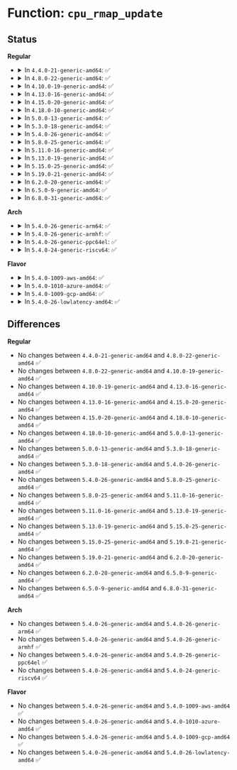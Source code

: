 # Function: <code>cpu_rmap_update</code>

## Status
<b>Regular</b>
<ul>
<li>
<details>
<summary>In <code>4.4.0-21-generic-amd64</code>: ✅</summary>

```c
int cpu_rmap_update(struct cpu_rmap * rmap, u16 index, const struct cpumask * affinity)
```

```json
{
  "name": "cpu_rmap_update",
  "collision_type": "Unique Global",
  "inline_type": "No",
  "funcs": [
    {
      "addr": 18446744071583128992,
      "name": "cpu_rmap_update",
      "external": true,
      "loc": "lib/cpu_rmap.c:158",
      "file": "lib/cpu_rmap.c",
      "inline": "seen, unknown",
      "caller_inline": [],
      "caller_func": [
        "lib/cpu_rmap.c:irq_cpu_rmap_notify"
      ]
    }
  ],
  "symbols": [
    {
      "addr": 18446744071583128992,
      "name": "cpu_rmap_update",
      "section": ".text",
      "bind": "STB_GLOBAL",
      "size": 466
    }
  ]
}
```
</details>
</li>
<li>
<details>
<summary>In <code>4.8.0-22-generic-amd64</code>: ✅</summary>

```c
int cpu_rmap_update(struct cpu_rmap * rmap, u16 index, const struct cpumask * affinity)
```

```json
{
  "name": "cpu_rmap_update",
  "collision_type": "Unique Global",
  "inline_type": "No",
  "funcs": [
    {
      "addr": 18446744071583423456,
      "name": "cpu_rmap_update",
      "external": true,
      "loc": "lib/cpu_rmap.c:158",
      "file": "lib/cpu_rmap.c",
      "inline": "seen, unknown",
      "caller_inline": [],
      "caller_func": [
        "lib/cpu_rmap.c:irq_cpu_rmap_notify"
      ]
    }
  ],
  "symbols": [
    {
      "addr": 18446744071583423456,
      "name": "cpu_rmap_update",
      "section": ".text",
      "bind": "STB_GLOBAL",
      "size": 466
    }
  ]
}
```
</details>
</li>
<li>
<details>
<summary>In <code>4.10.0-19-generic-amd64</code>: ✅</summary>

```c
int cpu_rmap_update(struct cpu_rmap * rmap, u16 index, const struct cpumask * affinity)
```

```json
{
  "name": "cpu_rmap_update",
  "collision_type": "Unique Global",
  "inline_type": "No",
  "funcs": [
    {
      "addr": 18446744071583549088,
      "name": "cpu_rmap_update",
      "external": true,
      "loc": "lib/cpu_rmap.c:158",
      "file": "lib/cpu_rmap.c",
      "inline": "seen, unknown",
      "caller_inline": [],
      "caller_func": [
        "lib/cpu_rmap.c:irq_cpu_rmap_notify"
      ]
    }
  ],
  "symbols": [
    {
      "addr": 18446744071583549088,
      "name": "cpu_rmap_update",
      "section": ".text",
      "bind": "STB_GLOBAL",
      "size": 495
    }
  ]
}
```
</details>
</li>
<li>
<details>
<summary>In <code>4.13.0-16-generic-amd64</code>: ✅</summary>

```c
int cpu_rmap_update(struct cpu_rmap * rmap, u16 index, const struct cpumask * affinity)
```

```json
{
  "name": "cpu_rmap_update",
  "collision_type": "Unique Global",
  "inline_type": "No",
  "funcs": [
    {
      "addr": 18446744071583586816,
      "name": "cpu_rmap_update",
      "external": true,
      "loc": "lib/cpu_rmap.c:158",
      "file": "lib/cpu_rmap.c",
      "inline": "seen, unknown",
      "caller_inline": [],
      "caller_func": [
        "lib/cpu_rmap.c:irq_cpu_rmap_notify"
      ]
    }
  ],
  "symbols": [
    {
      "addr": 18446744071583586816,
      "name": "cpu_rmap_update",
      "section": ".text",
      "bind": "STB_GLOBAL",
      "size": 483
    }
  ]
}
```
</details>
</li>
<li>
<details>
<summary>In <code>4.15.0-20-generic-amd64</code>: ✅</summary>

```c
int cpu_rmap_update(struct cpu_rmap * rmap, u16 index, const struct cpumask * affinity)
```

```json
{
  "name": "cpu_rmap_update",
  "collision_type": "Unique Global",
  "inline_type": "No",
  "funcs": [
    {
      "addr": 18446744071583832880,
      "name": "cpu_rmap_update",
      "external": true,
      "loc": "lib/cpu_rmap.c:158",
      "file": "lib/cpu_rmap.c",
      "inline": "seen, unknown",
      "caller_inline": [],
      "caller_func": [
        "lib/cpu_rmap.c:irq_cpu_rmap_notify"
      ]
    }
  ],
  "symbols": [
    {
      "addr": 18446744071583832880,
      "name": "cpu_rmap_update",
      "section": ".text",
      "bind": "STB_GLOBAL",
      "size": 431
    }
  ]
}
```
</details>
</li>
<li>
<details>
<summary>In <code>4.18.0-10-generic-amd64</code>: ✅</summary>

```c
int cpu_rmap_update(struct cpu_rmap * rmap, u16 index, const struct cpumask * affinity)
```

```json
{
  "name": "cpu_rmap_update",
  "collision_type": "Unique Global",
  "inline_type": "No",
  "funcs": [
    {
      "addr": 18446744071584033392,
      "name": "cpu_rmap_update",
      "external": true,
      "loc": "lib/cpu_rmap.c:158",
      "file": "lib/cpu_rmap.c",
      "inline": "seen, unknown",
      "caller_inline": [],
      "caller_func": [
        "lib/cpu_rmap.c:irq_cpu_rmap_notify"
      ]
    }
  ],
  "symbols": [
    {
      "addr": 18446744071584033392,
      "name": "cpu_rmap_update",
      "section": ".text",
      "bind": "STB_GLOBAL",
      "size": 431
    }
  ]
}
```
</details>
</li>
<li>
<details>
<summary>In <code>5.0.0-13-generic-amd64</code>: ✅</summary>

```c
int cpu_rmap_update(struct cpu_rmap * rmap, u16 index, const struct cpumask * affinity)
```

```json
{
  "name": "cpu_rmap_update",
  "collision_type": "Unique Global",
  "inline_type": "No",
  "funcs": [
    {
      "addr": 18446744071584116128,
      "name": "cpu_rmap_update",
      "external": true,
      "loc": "lib/cpu_rmap.c:158",
      "file": "lib/cpu_rmap.c",
      "inline": "seen, unknown",
      "caller_inline": [],
      "caller_func": [
        "lib/cpu_rmap.c:irq_cpu_rmap_notify"
      ]
    }
  ],
  "symbols": [
    {
      "addr": 18446744071584116128,
      "name": "cpu_rmap_update",
      "section": ".text",
      "bind": "STB_GLOBAL",
      "size": 431
    }
  ]
}
```
</details>
</li>
<li>
<details>
<summary>In <code>5.3.0-18-generic-amd64</code>: ✅</summary>

```c
int cpu_rmap_update(struct cpu_rmap * rmap, u16 index, const struct cpumask * affinity)
```

```json
{
  "name": "cpu_rmap_update",
  "collision_type": "Unique Global",
  "inline_type": "No",
  "funcs": [
    {
      "addr": 18446744071584305088,
      "name": "cpu_rmap_update",
      "external": true,
      "loc": "lib/cpu_rmap.c:155",
      "file": "lib/cpu_rmap.c",
      "inline": "seen, unknown",
      "caller_inline": [],
      "caller_func": [
        "lib/cpu_rmap.c:irq_cpu_rmap_notify"
      ]
    }
  ],
  "symbols": [
    {
      "addr": 18446744071584305088,
      "name": "cpu_rmap_update",
      "section": ".text",
      "bind": "STB_GLOBAL",
      "size": 429
    }
  ]
}
```
</details>
</li>
<li>
<details>
<summary>In <code>5.4.0-26-generic-amd64</code>: ✅</summary>

```c
int cpu_rmap_update(struct cpu_rmap * rmap, u16 index, const struct cpumask * affinity)
```

```json
{
  "name": "cpu_rmap_update",
  "collision_type": "Unique Global",
  "inline_type": "No",
  "funcs": [
    {
      "addr": 18446744071584439760,
      "name": "cpu_rmap_update",
      "external": true,
      "loc": "lib/cpu_rmap.c:155",
      "file": "lib/cpu_rmap.c",
      "inline": "seen, unknown",
      "caller_inline": [],
      "caller_func": [
        "lib/cpu_rmap.c:irq_cpu_rmap_notify"
      ]
    }
  ],
  "symbols": [
    {
      "addr": 18446744071584439760,
      "name": "cpu_rmap_update",
      "section": ".text",
      "bind": "STB_GLOBAL",
      "size": 429
    }
  ]
}
```
</details>
</li>
<li>
<details>
<summary>In <code>5.8.0-25-generic-amd64</code>: ✅</summary>

```c
int cpu_rmap_update(struct cpu_rmap * rmap, u16 index, const struct cpumask * affinity)
```

```json
{
  "name": "cpu_rmap_update",
  "collision_type": "Unique Global",
  "inline_type": "No",
  "funcs": [
    {
      "addr": 18446744071585003328,
      "name": "cpu_rmap_update",
      "external": true,
      "loc": "lib/cpu_rmap.c:155",
      "file": "lib/cpu_rmap.c",
      "inline": "seen, unknown",
      "caller_inline": [],
      "caller_func": [
        "lib/cpu_rmap.c:irq_cpu_rmap_notify"
      ]
    }
  ],
  "symbols": [
    {
      "addr": 18446744071585003328,
      "name": "cpu_rmap_update",
      "section": ".text",
      "bind": "STB_GLOBAL",
      "size": 627
    }
  ]
}
```
</details>
</li>
<li>
<details>
<summary>In <code>5.11.0-16-generic-amd64</code>: ✅</summary>

```c
int cpu_rmap_update(struct cpu_rmap * rmap, u16 index, const struct cpumask * affinity)
```

```json
{
  "name": "cpu_rmap_update",
  "collision_type": "Unique Global",
  "inline_type": "No",
  "funcs": [
    {
      "addr": 18446744071585124064,
      "name": "cpu_rmap_update",
      "external": true,
      "loc": "lib/cpu_rmap.c:155",
      "file": "lib/cpu_rmap.c",
      "inline": "seen, unknown",
      "caller_inline": [],
      "caller_func": [
        "lib/cpu_rmap.c:irq_cpu_rmap_notify"
      ]
    }
  ],
  "symbols": [
    {
      "addr": 18446744071585124064,
      "name": "cpu_rmap_update",
      "section": ".text",
      "bind": "STB_GLOBAL",
      "size": 627
    }
  ]
}
```
</details>
</li>
<li>
<details>
<summary>In <code>5.13.0-19-generic-amd64</code>: ✅</summary>

```c
int cpu_rmap_update(struct cpu_rmap * rmap, u16 index, const struct cpumask * affinity)
```

```json
{
  "name": "cpu_rmap_update",
  "collision_type": "Unique Global",
  "inline_type": "No",
  "funcs": [
    {
      "addr": 18446744071585004624,
      "name": "cpu_rmap_update",
      "external": true,
      "loc": "lib/cpu_rmap.c:155",
      "file": "lib/cpu_rmap.c",
      "inline": "seen, unknown",
      "caller_inline": [],
      "caller_func": [
        "lib/cpu_rmap.c:irq_cpu_rmap_notify"
      ]
    }
  ],
  "symbols": [
    {
      "addr": 18446744071585004624,
      "name": "cpu_rmap_update",
      "section": ".text",
      "bind": "STB_GLOBAL",
      "size": 659
    }
  ]
}
```
</details>
</li>
<li>
<details>
<summary>In <code>5.15.0-25-generic-amd64</code>: ✅</summary>

```c
int cpu_rmap_update(struct cpu_rmap * rmap, u16 index, const struct cpumask * affinity)
```

```json
{
  "name": "cpu_rmap_update",
  "collision_type": "Unique Global",
  "inline_type": "No",
  "funcs": [
    {
      "addr": 18446744071585446032,
      "name": "cpu_rmap_update",
      "external": true,
      "loc": "lib/cpu_rmap.c:155",
      "file": "lib/cpu_rmap.c",
      "inline": "seen, unknown",
      "caller_inline": [],
      "caller_func": [
        "lib/cpu_rmap.c:irq_cpu_rmap_notify"
      ]
    }
  ],
  "symbols": [
    {
      "addr": 18446744071585446032,
      "name": "cpu_rmap_update",
      "section": ".text",
      "bind": "STB_GLOBAL",
      "size": 865
    }
  ]
}
```
</details>
</li>
<li>
<details>
<summary>In <code>5.19.0-21-generic-amd64</code>: ✅</summary>

```c
int cpu_rmap_update(struct cpu_rmap * rmap, u16 index, const struct cpumask * affinity)
```

```json
{
  "name": "cpu_rmap_update",
  "collision_type": "Unique Global",
  "inline_type": "No",
  "funcs": [
    {
      "addr": 18446744071586587536,
      "name": "cpu_rmap_update",
      "external": true,
      "loc": "lib/cpu_rmap.c:155",
      "file": "lib/cpu_rmap.c",
      "inline": "seen, unknown",
      "caller_inline": [],
      "caller_func": [
        "lib/cpu_rmap.c:irq_cpu_rmap_notify"
      ]
    }
  ],
  "symbols": [
    {
      "addr": 18446744071586587536,
      "name": "cpu_rmap_update",
      "section": ".text",
      "bind": "STB_GLOBAL",
      "size": 885
    }
  ]
}
```
</details>
</li>
<li>
<details>
<summary>In <code>6.2.0-20-generic-amd64</code>: ✅</summary>

```c
int cpu_rmap_update(struct cpu_rmap * rmap, u16 index, const struct cpumask * affinity)
```

```json
{
  "name": "cpu_rmap_update",
  "collision_type": "Unique Global",
  "inline_type": "No",
  "funcs": [
    {
      "addr": 18446744071587828352,
      "name": "cpu_rmap_update",
      "external": true,
      "loc": "lib/cpu_rmap.c:155",
      "file": "lib/cpu_rmap.c",
      "inline": "seen, unknown",
      "caller_inline": [],
      "caller_func": [
        "lib/cpu_rmap.c:irq_cpu_rmap_notify"
      ]
    }
  ],
  "symbols": [
    {
      "addr": 18446744071587828352,
      "name": "cpu_rmap_update",
      "section": ".text",
      "bind": "STB_GLOBAL",
      "size": 743
    }
  ]
}
```
</details>
</li>
<li>
<details>
<summary>In <code>6.5.0-9-generic-amd64</code>: ✅</summary>

```c
int cpu_rmap_update(struct cpu_rmap * rmap, u16 index, const struct cpumask * affinity)
```

```json
{
  "name": "cpu_rmap_update",
  "collision_type": "Unique Global",
  "inline_type": "No",
  "funcs": [
    {
      "addr": 18446744071588099472,
      "name": "cpu_rmap_update",
      "external": true,
      "loc": "lib/cpu_rmap.c:167",
      "file": "lib/cpu_rmap.c",
      "inline": "seen, unknown",
      "caller_inline": [],
      "caller_func": [
        "lib/cpu_rmap.c:irq_cpu_rmap_notify"
      ]
    }
  ],
  "symbols": [
    {
      "addr": 18446744071588099472,
      "name": "cpu_rmap_update",
      "section": ".text",
      "bind": "STB_GLOBAL",
      "size": 743
    }
  ]
}
```
</details>
</li>
<li>
<details>
<summary>In <code>6.8.0-31-generic-amd64</code>: ✅</summary>

```c
int cpu_rmap_update(struct cpu_rmap * rmap, u16 index, const struct cpumask * affinity)
```

```json
{
  "name": "cpu_rmap_update",
  "collision_type": "Unique Global",
  "inline_type": "No",
  "funcs": [
    {
      "addr": 18446744071588435568,
      "name": "cpu_rmap_update",
      "external": true,
      "loc": "lib/cpu_rmap.c:167",
      "file": "lib/cpu_rmap.c",
      "inline": "seen, unknown",
      "caller_inline": [],
      "caller_func": [
        "lib/cpu_rmap.c:irq_cpu_rmap_notify"
      ]
    }
  ],
  "symbols": [
    {
      "addr": 18446744071588435568,
      "name": "cpu_rmap_update",
      "section": ".text",
      "bind": "STB_GLOBAL",
      "size": 743
    }
  ]
}
```
</details>
</li>
</ul>
<b>Arch</b>
<ul>
<li>
<details>
<summary>In <code>5.4.0-26-generic-arm64</code>: ✅</summary>

```c
int cpu_rmap_update(struct cpu_rmap * rmap, u16 index, const struct cpumask * affinity)
```

```json
{
  "name": "cpu_rmap_update",
  "collision_type": "Unique Global",
  "inline_type": "No",
  "funcs": [
    {
      "addr": 18446603336496326696,
      "name": "cpu_rmap_update",
      "external": true,
      "loc": "lib/cpu_rmap.c:155",
      "file": "lib/cpu_rmap.c",
      "inline": "seen, unknown",
      "caller_inline": [],
      "caller_func": [
        "lib/cpu_rmap.c:irq_cpu_rmap_notify"
      ]
    }
  ],
  "symbols": [
    {
      "addr": 18446603336496326696,
      "name": "cpu_rmap_update",
      "section": ".text",
      "bind": "STB_GLOBAL",
      "size": 532
    }
  ]
}
```
</details>
</li>
<li>
<details>
<summary>In <code>5.4.0-26-generic-armhf</code>: ✅</summary>

```c
int cpu_rmap_update(struct cpu_rmap * rmap, u16 index, const struct cpumask * affinity)
```

```json
{
  "name": "cpu_rmap_update",
  "collision_type": "Unique Global",
  "inline_type": "No",
  "funcs": [
    {
      "addr": 3229660308,
      "name": "cpu_rmap_update",
      "external": true,
      "loc": "lib/cpu_rmap.c:155",
      "file": "lib/cpu_rmap.c",
      "inline": "seen, unknown",
      "caller_inline": [],
      "caller_func": [
        "lib/cpu_rmap.c:irq_cpu_rmap_notify"
      ]
    }
  ],
  "symbols": [
    {
      "addr": 3229660308,
      "name": "cpu_rmap_update",
      "section": ".text",
      "bind": "STB_GLOBAL",
      "size": 392
    }
  ]
}
```
</details>
</li>
<li>
<details>
<summary>In <code>5.4.0-26-generic-ppc64el</code>: ✅</summary>

```c
int cpu_rmap_update(struct cpu_rmap * rmap, u16 index, const struct cpumask * affinity)
```

```json
{
  "name": "cpu_rmap_update",
  "collision_type": "Unique Global",
  "inline_type": "No",
  "funcs": [
    {
      "addr": 13835058055290644864,
      "name": "cpu_rmap_update",
      "external": true,
      "loc": "lib/cpu_rmap.c:155",
      "file": "lib/cpu_rmap.c",
      "inline": "seen, unknown",
      "caller_inline": [],
      "caller_func": [
        "lib/cpu_rmap.c:irq_cpu_rmap_notify"
      ]
    }
  ],
  "symbols": [
    {
      "addr": 13835058055290644864,
      "name": "cpu_rmap_update",
      "section": ".text",
      "bind": "STB_GLOBAL",
      "size": 756
    }
  ]
}
```
</details>
</li>
<li>
<details>
<summary>In <code>5.4.0-24-generic-riscv64</code>: ✅</summary>

```c
int cpu_rmap_update(struct cpu_rmap * rmap, u16 index, const struct cpumask * affinity)
```

```json
{
  "name": "cpu_rmap_update",
  "collision_type": "Unique Global",
  "inline_type": "No",
  "funcs": [
    {
      "addr": 18446743936275377452,
      "name": "cpu_rmap_update",
      "external": true,
      "loc": "lib/cpu_rmap.c:155",
      "file": "lib/cpu_rmap.c",
      "inline": "seen, unknown",
      "caller_inline": [],
      "caller_func": [
        "lib/cpu_rmap.c:irq_cpu_rmap_notify"
      ]
    }
  ],
  "symbols": [
    {
      "addr": 18446743936275377452,
      "name": "cpu_rmap_update",
      "section": ".text",
      "bind": "STB_GLOBAL",
      "size": 354
    }
  ]
}
```
</details>
</li>
</ul>
<b>Flavor</b>
<ul>
<li>
<details>
<summary>In <code>5.4.0-1009-aws-amd64</code>: ✅</summary>

```c
int cpu_rmap_update(struct cpu_rmap * rmap, u16 index, const struct cpumask * affinity)
```

```json
{
  "name": "cpu_rmap_update",
  "collision_type": "Unique Global",
  "inline_type": "No",
  "funcs": [
    {
      "addr": 18446744071584408496,
      "name": "cpu_rmap_update",
      "external": true,
      "loc": "lib/cpu_rmap.c:155",
      "file": "lib/cpu_rmap.c",
      "inline": "seen, unknown",
      "caller_inline": [],
      "caller_func": [
        "lib/cpu_rmap.c:irq_cpu_rmap_notify"
      ]
    }
  ],
  "symbols": [
    {
      "addr": 18446744071584408496,
      "name": "cpu_rmap_update",
      "section": ".text",
      "bind": "STB_GLOBAL",
      "size": 429
    }
  ]
}
```
</details>
</li>
<li>
<details>
<summary>In <code>5.4.0-1010-azure-amd64</code>: ✅</summary>

```c
int cpu_rmap_update(struct cpu_rmap * rmap, u16 index, const struct cpumask * affinity)
```

```json
{
  "name": "cpu_rmap_update",
  "collision_type": "Unique Global",
  "inline_type": "No",
  "funcs": [
    {
      "addr": 18446744071584343696,
      "name": "cpu_rmap_update",
      "external": true,
      "loc": "lib/cpu_rmap.c:155",
      "file": "lib/cpu_rmap.c",
      "inline": "seen, unknown",
      "caller_inline": [],
      "caller_func": [
        "lib/cpu_rmap.c:irq_cpu_rmap_notify"
      ]
    }
  ],
  "symbols": [
    {
      "addr": 18446744071584343696,
      "name": "cpu_rmap_update",
      "section": ".text",
      "bind": "STB_GLOBAL",
      "size": 429
    }
  ]
}
```
</details>
</li>
<li>
<details>
<summary>In <code>5.4.0-1009-gcp-amd64</code>: ✅</summary>

```c
int cpu_rmap_update(struct cpu_rmap * rmap, u16 index, const struct cpumask * affinity)
```

```json
{
  "name": "cpu_rmap_update",
  "collision_type": "Unique Global",
  "inline_type": "No",
  "funcs": [
    {
      "addr": 18446744071584391408,
      "name": "cpu_rmap_update",
      "external": true,
      "loc": "lib/cpu_rmap.c:155",
      "file": "lib/cpu_rmap.c",
      "inline": "seen, unknown",
      "caller_inline": [],
      "caller_func": [
        "lib/cpu_rmap.c:irq_cpu_rmap_notify"
      ]
    }
  ],
  "symbols": [
    {
      "addr": 18446744071584391408,
      "name": "cpu_rmap_update",
      "section": ".text",
      "bind": "STB_GLOBAL",
      "size": 429
    }
  ]
}
```
</details>
</li>
<li>
<details>
<summary>In <code>5.4.0-26-lowlatency-amd64</code>: ✅</summary>

```c
int cpu_rmap_update(struct cpu_rmap * rmap, u16 index, const struct cpumask * affinity)
```

```json
{
  "name": "cpu_rmap_update",
  "collision_type": "Unique Global",
  "inline_type": "No",
  "funcs": [
    {
      "addr": 18446744071584497472,
      "name": "cpu_rmap_update",
      "external": true,
      "loc": "lib/cpu_rmap.c:155",
      "file": "lib/cpu_rmap.c",
      "inline": "seen, unknown",
      "caller_inline": [],
      "caller_func": [
        "lib/cpu_rmap.c:irq_cpu_rmap_notify"
      ]
    }
  ],
  "symbols": [
    {
      "addr": 18446744071584497472,
      "name": "cpu_rmap_update",
      "section": ".text",
      "bind": "STB_GLOBAL",
      "size": 429
    }
  ]
}
```
</details>
</li>
</ul>

## Differences
<b>Regular</b>
<ul>
<li>
No changes between <code>4.4.0-21-generic-amd64</code> and <code>4.8.0-22-generic-amd64</code> ✅
</li>
<li>
No changes between <code>4.8.0-22-generic-amd64</code> and <code>4.10.0-19-generic-amd64</code> ✅
</li>
<li>
No changes between <code>4.10.0-19-generic-amd64</code> and <code>4.13.0-16-generic-amd64</code> ✅
</li>
<li>
No changes between <code>4.13.0-16-generic-amd64</code> and <code>4.15.0-20-generic-amd64</code> ✅
</li>
<li>
No changes between <code>4.15.0-20-generic-amd64</code> and <code>4.18.0-10-generic-amd64</code> ✅
</li>
<li>
No changes between <code>4.18.0-10-generic-amd64</code> and <code>5.0.0-13-generic-amd64</code> ✅
</li>
<li>
No changes between <code>5.0.0-13-generic-amd64</code> and <code>5.3.0-18-generic-amd64</code> ✅
</li>
<li>
No changes between <code>5.3.0-18-generic-amd64</code> and <code>5.4.0-26-generic-amd64</code> ✅
</li>
<li>
No changes between <code>5.4.0-26-generic-amd64</code> and <code>5.8.0-25-generic-amd64</code> ✅
</li>
<li>
No changes between <code>5.8.0-25-generic-amd64</code> and <code>5.11.0-16-generic-amd64</code> ✅
</li>
<li>
No changes between <code>5.11.0-16-generic-amd64</code> and <code>5.13.0-19-generic-amd64</code> ✅
</li>
<li>
No changes between <code>5.13.0-19-generic-amd64</code> and <code>5.15.0-25-generic-amd64</code> ✅
</li>
<li>
No changes between <code>5.15.0-25-generic-amd64</code> and <code>5.19.0-21-generic-amd64</code> ✅
</li>
<li>
No changes between <code>5.19.0-21-generic-amd64</code> and <code>6.2.0-20-generic-amd64</code> ✅
</li>
<li>
No changes between <code>6.2.0-20-generic-amd64</code> and <code>6.5.0-9-generic-amd64</code> ✅
</li>
<li>
No changes between <code>6.5.0-9-generic-amd64</code> and <code>6.8.0-31-generic-amd64</code> ✅
</li>
</ul>
<b>Arch</b>
<ul>
<li>
No changes between <code>5.4.0-26-generic-amd64</code> and <code>5.4.0-26-generic-arm64</code> ✅
</li>
<li>
No changes between <code>5.4.0-26-generic-amd64</code> and <code>5.4.0-26-generic-armhf</code> ✅
</li>
<li>
No changes between <code>5.4.0-26-generic-amd64</code> and <code>5.4.0-26-generic-ppc64el</code> ✅
</li>
<li>
No changes between <code>5.4.0-26-generic-amd64</code> and <code>5.4.0-24-generic-riscv64</code> ✅
</li>
</ul>
<b>Flavor</b>
<ul>
<li>
No changes between <code>5.4.0-26-generic-amd64</code> and <code>5.4.0-1009-aws-amd64</code> ✅
</li>
<li>
No changes between <code>5.4.0-26-generic-amd64</code> and <code>5.4.0-1010-azure-amd64</code> ✅
</li>
<li>
No changes between <code>5.4.0-26-generic-amd64</code> and <code>5.4.0-1009-gcp-amd64</code> ✅
</li>
<li>
No changes between <code>5.4.0-26-generic-amd64</code> and <code>5.4.0-26-lowlatency-amd64</code> ✅
</li>
</ul>
